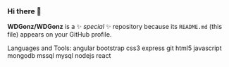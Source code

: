 ### Hi there 👋


**WDGonz/WDGonz** is a ✨ _special_ ✨ repository because its `README.md` (this file) appears on your GitHub profile.

Languages and Tools:
angular  bootstrap   css3   express  git  html5  javascript  mongodb mssql mysql nodejs  react 
